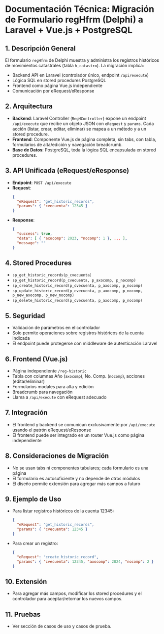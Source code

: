 # Documentación Técnica: Migración de Formulario regHfrm (Delphi) a Laravel + Vue.js + PostgreSQL

## 1. Descripción General
El formulario `regHfrm` de Delphi muestra y administra los registros históricos de movimientos catastrales (tabla `h_catastro`). La migración implica:
- Backend API en Laravel (controlador único, endpoint `/api/execute`)
- Lógica SQL en stored procedures PostgreSQL
- Frontend como página Vue.js independiente
- Comunicación por eRequest/eResponse

## 2. Arquitectura
- **Backend**: Laravel Controller (`RegHController`) expone un endpoint `/api/execute` que recibe un objeto JSON con `eRequest` y `params`. Cada acción (listar, crear, editar, eliminar) se mapea a un método y a un stored procedure.
- **Frontend**: Componente Vue.js de página completa, sin tabs, con tabla, formularios de alta/edición y navegación breadcrumb.
- **Base de Datos**: PostgreSQL, toda la lógica SQL encapsulada en stored procedures.

## 3. API Unificada (eRequest/eResponse)
- **Endpoint**: `POST /api/execute`
- **Request**:
  ```json
  {
    "eRequest": "get_historic_records",
    "params": { "cvecuenta": 12345 }
  }
  ```
- **Response**:
  ```json
  {
    "success": true,
    "data": [ { "axocomp": 2023, "nocomp": 1 }, ... ],
    "message": ""
  }
  ```

## 4. Stored Procedures
- `sp_get_historic_records(p_cvecuenta)`
- `sp_get_historic_record(p_cvecuenta, p_axocomp, p_nocomp)`
- `sp_create_historic_record(p_cvecuenta, p_axocomp, p_nocomp)`
- `sp_update_historic_record(p_cvecuenta, p_axocomp, p_nocomp, p_new_axocomp, p_new_nocomp)`
- `sp_delete_historic_record(p_cvecuenta, p_axocomp, p_nocomp)`

## 5. Seguridad
- Validación de parámetros en el controlador
- Solo permite operaciones sobre registros históricos de la cuenta indicada
- El endpoint puede protegerse con middleware de autenticación Laravel

## 6. Frontend (Vue.js)
- Página independiente `/reg-historic`
- Tabla con columnas Año (`axocomp`), No. Comp. (`nocomp`), acciones (editar/eliminar)
- Formularios modales para alta y edición
- Breadcrumb para navegación
- Llama a `/api/execute` con eRequest adecuado

## 7. Integración
- El frontend y backend se comunican exclusivamente por `/api/execute` usando el patrón eRequest/eResponse
- El frontend puede ser integrado en un router Vue.js como página independiente

## 8. Consideraciones de Migración
- No se usan tabs ni componentes tabulares; cada formulario es una página
- El formulario es autosuficiente y no depende de otros módulos
- El diseño permite extensión para agregar más campos a futuro

## 9. Ejemplo de Uso
- Para listar registros históricos de la cuenta 12345:
  ```json
  {
    "eRequest": "get_historic_records",
    "params": { "cvecuenta": 12345 }
  }
  ```
- Para crear un registro:
  ```json
  {
    "eRequest": "create_historic_record",
    "params": { "cvecuenta": 12345, "axocomp": 2024, "nocomp": 2 }
  }
  ```

## 10. Extensión
- Para agregar más campos, modificar los stored procedures y el controlador para aceptar/retornar los nuevos campos.

## 11. Pruebas
- Ver sección de casos de uso y casos de prueba.
